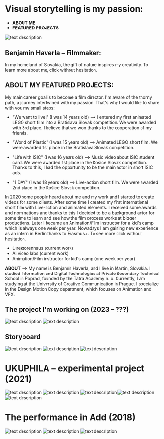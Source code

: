 # Visual storytelling is my passion:
- **ABOUT ME**
- **FEATURED PROJECTS**

![text description](Images/Profile.png)

## Benjamín Haverla – Filmmaker:

In my homeland of Slovakia, the gift of nature inspires my creativity. To learn more about me, click without hesitation.

## ABOUT MY FEATURED PROJECTS:

My main career goal is to become a film director. I'm aware of the thorny path, a journey intertwined with my passion. That's why I would like to share with you my small steps:

- "We want to live!" (I was 14 years old) –> I entered my first animated LEGO short film into a Bratislava Slovak competition. We were awarded with 3rd place. I believe that we won thanks to the cooperation of my friends.
  
- "World of Plastic" (I was 15 years old) –> Animated LEGO short film. We were awarded 1st place in the Bratislava Slovak competition.

- "Life with ISIC" (I was 16 years old) –> Music video about ISIC student card. We were awarded 1st place in the Košice Slovak competition. Thanks to this, I had the opportunity to be the main actor in short ISIC ads.
  
- "1 DAY" (I was 18 years old) –> Live-action short film. We were awarded 2nd place in the Košice Slovak competition.

In 2020 some people heard about me and my work and I started to create videos for some clients. After some time I created my first international short film with Live-action and animated elements. I received some awards and nominations and thanks to this I decided to be a background actor for some time to learn and see how the film process works at bigger productions. Later I became an Animation/Film instructor for a kid's camp which is always one week per year. Nowadays I am gaining new experience as an intern in Berlin thanks to Erasmus+. To see more click without hesitation.




- Direktorenhaus (current work)
- Ai video labs (current work)
- Animation/Film instructor for kid's camp (one week per year)



**ABOUT** –> My name is Benjamín Haverla, and I live in Martin, Slovakia. I studied Information and Digital Technologies at Private Secondary Technical School in Poprad, founded by the Tatra Academy n. o. Currently, I am studying at the University of Creative Communication in Prague. I specialize in the Design Motion Copy department, which focuses on Animation and VFX.

## The project I'm working on (2023 – ???)
![text description](Images/Still_shot_scene1.png)
![text description](Images/Still_shot_scene2.png)

## Storyboard
![text description](Images/Storyboard_1.png)
![text description](Images/Storyboard_4.png)
![text description](Images/Storyboard_5.png)

# UKUPHILA – experimental project (2021)
![text description](Images/Green_1.jpg)
![text description](Images/Green_2.jpg)
![text description](Images/Green_3.jpg)
![text description](Images/Green_4.jpg)
![text description](Images/Green_5.jpg)


# The performance in Add (2018)
![text description](Images/Performance_1.png)
![text description](Images/Performance_2.png)
![text description](Images/Performance_3.png)
